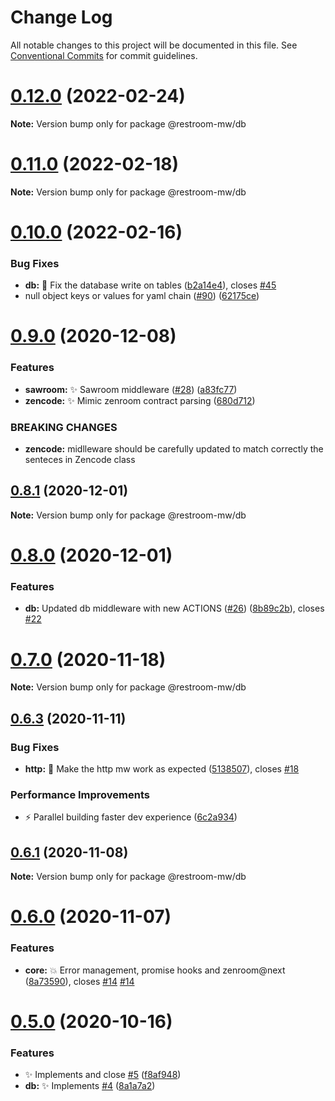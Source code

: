 # Change Log

All notable changes to this project will be documented in this file.
See [Conventional Commits](https://conventionalcommits.org) for commit guidelines.

# [0.12.0](https://github.com/puria/restroom-mw/compare/v0.11.0...v0.12.0) (2022-02-24)

**Note:** Version bump only for package @restroom-mw/db





# [0.11.0](https://github.com/puria/restroom-mw/compare/v0.10.0...v0.11.0) (2022-02-18)

**Note:** Version bump only for package @restroom-mw/db





# [0.10.0](https://github.com/puria/restroom-mw/compare/v0.9.2...v0.10.0) (2022-02-16)


### Bug Fixes

* **db:** 🐛  Fix the database write on tables ([b2a14e4](https://github.com/puria/restroom-mw/commit/b2a14e4e614518e078a7db66bd32653dd1f66498)), closes [#45](https://github.com/puria/restroom-mw/issues/45)
* null object keys or values for yaml chain ([#90](https://github.com/puria/restroom-mw/issues/90)) ([62175ce](https://github.com/puria/restroom-mw/commit/62175ceff0dc6bf17cce7908177301ea6746bfc6))





# [0.9.0](https://github.com/puria/restroom-mw/compare/v0.8.1...v0.9.0) (2020-12-08)


### Features

* **sawroom:** ✨  Sawroom middleware ([#28](https://github.com/puria/restroom-mw/issues/28)) ([a83fc77](https://github.com/puria/restroom-mw/commit/a83fc77736a90fea535d763c1f7899e1748d6cea))
* **zencode:** ✨  Mimic zenroom contract parsing ([680d712](https://github.com/puria/restroom-mw/commit/680d71205cc1486fa05f12f637eceaadf0cb79c6))


### BREAKING CHANGES

* **zencode:** midlleware should be carefully updated to match correctly the senteces in Zencode class





## [0.8.1](https://github.com/puria/restroom-mw/compare/v0.8.0...v0.8.1) (2020-12-01)

**Note:** Version bump only for package @restroom-mw/db





# [0.8.0](https://github.com/puria/restroom-mw/compare/v0.7.1...v0.8.0) (2020-12-01)


### Features

* **db:** Updated db middleware with new ACTIONS ([#26](https://github.com/puria/restroom-mw/issues/26)) ([8b89c2b](https://github.com/puria/restroom-mw/commit/8b89c2bc24606ab6d26de735547d35a750bf8c3f)), closes [#22](https://github.com/puria/restroom-mw/issues/22)





# [0.7.0](https://github.com/puria/restroom-mw/compare/v0.6.3...v0.7.0) (2020-11-18)

**Note:** Version bump only for package @restroom-mw/db





## [0.6.3](https://github.com/puria/restroom-mw/compare/v0.6.2...v0.6.3) (2020-11-11)


### Bug Fixes

* **http:** 🐛  Make the http mw work as expected ([5138507](https://github.com/puria/restroom-mw/commit/5138507b1c8c08703ebbb7d6db76b9d45c64a814)), closes [#18](https://github.com/puria/restroom-mw/issues/18)


### Performance Improvements

* ⚡️  Parallel building faster dev experience ([6c2a934](https://github.com/puria/restroom-mw/commit/6c2a934aba83fc88c888078f183105d0531243fe))





## [0.6.1](https://github.com/puria/restroom-mw/compare/v0.6.0...v0.6.1) (2020-11-08)

**Note:** Version bump only for package @restroom-mw/db





# [0.6.0](https://github.com/puria/restroom-mw/compare/v0.5.0...v0.6.0) (2020-11-07)


### Features

* **core:** 💥  Error management, promise hooks and zenroom@next ([8a73590](https://github.com/puria/restroom-mw/commit/8a735900a8b7629bab45015a69ce82d3eee5ce09)), closes [#14](https://github.com/puria/restroom-mw/issues/14) [#14](https://github.com/puria/restroom-mw/issues/14)





# [0.5.0](https://github.com/puria/restroom-mw/compare/v0.4.5...v0.5.0) (2020-10-16)


### Features

* ✨ Implements and close [#5](https://github.com/puria/restroom-mw/issues/5) ([f8af948](https://github.com/puria/restroom-mw/commit/f8af9488d0719d50796f1c613b91c2d32cd0f3c8))
* **db:** ✨ Implements [#4](https://github.com/puria/restroom-mw/issues/4) ([8a1a7a2](https://github.com/puria/restroom-mw/commit/8a1a7a2dc40fc05e8b6ea13bf9bd614cda34e8f2))
